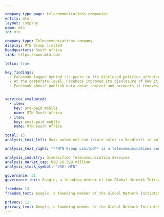 ```yaml
---

company_type_page: telecommunications-companies
entity: mtn
layout: company
name: mtn
id: mtn

company_type: Telecommunications company
display: MTN Group Limited
headquarters: South Africa
link: https://www.mtn.com

telco: true

key_findings:
  - Facebook lagged behind its peers in its disclosed policies affecting users’ freedom of expression and privacy.
  - At the corporate-level, Facebook improved its disclosure of how it implements  commitments to freedom of expression and privacy since the company was evaluated by this Index in 2015.
  - Facebook should publish data about content and accounts it removes for violations of its rules, improve its transparency reporting on private third party requests for content removals, and improve disclosures about the handling of user information.


services_evaluated:
  - item:
    key: pre-paid mobile
    name: MTN South Africa
  - item:
    key: post-paid mobile
    name: MTN South Africa

total: 15
analysis_text_left: Duis autem vel eum iriure dolor in hendrerit in vulputate velit esse molestie consequat, vel illum dolore eu feugiat nulla facilisis at vero eros et accumsan et iusto odio dignissim qui blandit praesent luptatum zzril delenit augue duis dolore te feugait nulla facilisi. Lorem ipsum dolor sit amet, consectetuer adipiscing elit, sed diam nonummy nibh euismod tincidunt ut laoreet dolore magna aliquam erat volutpat.

analysis_text_right: "**MTN Group Limited** is a telecommunications company that serves markets in 35 countries in Africa, Asia, and the Middle East. It offers voice and data services, and business services, such as cloud, infrastructure, network, software, and enterprise mobility. "

analysis_industry: Diversified Telecommunication Services
analysis_market_cap: USD 16,398 million
analysis_stock_symbol: "JSE: MTN"

governance: 31
governance_text: Google, a founding member of the Global Network Initiative (GNI), earned the highest overall score in the Index. However there is much room for improvement.

freedom: 13
freedom_text: Google, a founding member of the Global Network Initiative (GNI), earned the highest overall score in the Index. However there is much room for improvement.

privacy: 11
privacy_text: Google, a founding member of the Global Network Initiative (GNI), earned the highest overall score in the Index. However there is much room for improvement.
---
```

